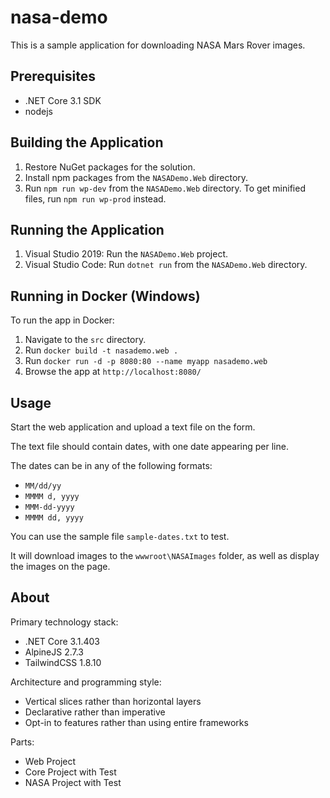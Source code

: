 # nasa-demo

This is a sample application for downloading NASA Mars Rover images.

## Prerequisites

- .NET Core 3.1 SDK
- nodejs

## Building the Application

1. Restore NuGet packages for the solution.
2. Install npm packages from the `NASADemo.Web` directory.
3. Run `npm run wp-dev` from the `NASADemo.Web` directory. To get minified files, run `npm run wp-prod` instead.

## Running the Application

1. Visual Studio 2019: Run the `NASADemo.Web` project.
2. Visual Studio Code: Run `dotnet run` from the `NASADemo.Web` directory.

## Running in Docker (Windows)

To run the app in Docker:
1. Navigate to the `src` directory.
2. Run `docker build -t nasademo.web .`
3. Run `docker run -d -p 8080:80 --name myapp nasademo.web`
4. Browse the app at `http://localhost:8080/`

## Usage

Start the web application and upload a text file on the form.

The text file should contain dates, with one date appearing per line.

The dates can be in any of the following formats:

- `MM/dd/yy`
- `MMMM d, yyyy`
- `MMM-dd-yyyy`
- `MMMM dd, yyyy`

You can use the sample file `sample-dates.txt` to test.

It will download images to the `wwwroot\NASAImages` folder, as well as display the images on the page.

## About

Primary technology stack:
- .NET Core 3.1.403
- AlpineJS 2.7.3
- TailwindCSS 1.8.10

Architecture and programming style:
- Vertical slices rather than horizontal layers
- Declarative rather than imperative
- Opt-in to features rather than using entire frameworks

Parts:
- Web Project
- Core Project with Test
- NASA Project with Test
